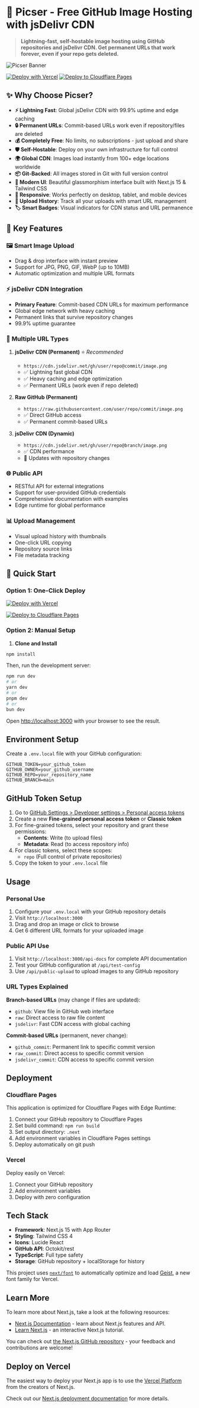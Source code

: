 # 🚀 Picser - Free GitHub Image Hosting with jsDelivr CDN

> **Lightning-fast, self-hostable image hosting using GitHub repositories and jsDelivr CDN. Get permanent URLs that work forever, even if your repo gets deleted.**

![Picser Banner](https://cdn.jsdelivr.net/gh/yourusername/picser@main/public/banner.png)

[![Deploy with Vercel](https://vercel.com/button)](https://vercel.com/new/clone?repository-url=https://github.com/yourusername/picser)
[![Deploy to Cloudflare Pages](https://deploy.workers.cloudflare.com/button)](https://deploy.workers.cloudflare.com/?url=https://github.com/yourusername/picser)

## ✨ Why Choose Picser?

- **⚡ Lightning Fast**: Global jsDelivr CDN with 99.9% uptime and edge caching
- **🔒 Permanent URLs**: Commit-based URLs work even if repository/files are deleted
- **💰 Completely Free**: No limits, no subscriptions - just upload and share
- **🛡️ Self-Hostable**: Deploy on your own infrastructure for full control
- **🌍 Global CDN**: Images load instantly from 100+ edge locations worldwide
- **📦 Git-Backed**: All images stored in Git with full version control
- **🎨 Modern UI**: Beautiful glassmorphism interface built with Next.js 15 & Tailwind CSS
- **📱 Responsive**: Works perfectly on desktop, tablet, and mobile devices
- **🔄 Upload History**: Track all your uploads with smart URL management
- **🏷️ Smart Badges**: Visual indicators for CDN status and URL permanence

## 🎯 Key Features

### 🖼️ **Smart Image Upload**

- Drag & drop interface with instant preview
- Support for JPG, PNG, GIF, WebP (up to 10MB)
- Automatic optimization and multiple URL formats

### ⚡ **jsDelivr CDN Integration**

- **Primary Feature**: Commit-based CDN URLs for maximum performance
- Global edge network with heavy caching
- Permanent links that survive repository changes
- 99.9% uptime guarantee

### 🔗 **Multiple URL Types**

1. **jsDelivr CDN (Permanent)** ⭐ *Recommended*
   - `https://cdn.jsdelivr.net/gh/user/repo@commit/image.png`
   - ✅ Lightning fast global CDN
   - ✅ Heavy caching and edge optimization
   - ✅ Permanent URLs (work even if repo deleted)

2. **Raw GitHub (Permanent)**
   - `https://raw.githubusercontent.com/user/repo/commit/image.png`
   - ✅ Direct GitHub access
   - ✅ Permanent commit-based URLs

3. **jsDelivr CDN (Dynamic)**
   - `https://cdn.jsdelivr.net/gh/user/repo@branch/image.png`
   - ✅ CDN performance
   - 📝 Updates with repository changes

### 🌐 **Public API**

- RESTful API for external integrations
- Support for user-provided GitHub credentials
- Comprehensive documentation with examples
- Edge runtime for global performance

### 📊 **Upload Management**

- Visual upload history with thumbnails
- One-click URL copying
- Repository source links
- File metadata tracking

## 🚀 Quick Start

### Option 1: One-Click Deploy

[![Deploy with Vercel](https://vercel.com/button)](https://vercel.com/new/clone?repository-url=https://github.com/yourusername/picser)

[![Deploy to Cloudflare Pages](https://deploy.workers.cloudflare.com/button)](https://deploy.workers.cloudflare.com/?url=https://github.com/yourusername/picser)

### Option 2: Manual Setup

1. **Clone and Install**

```bash
npm install
```

Then, run the development server:

```bash
npm run dev
# or
yarn dev
# or
pnpm dev
# or
bun dev
```

Open [http://localhost:3000](http://localhost:3000) with your browser to see the result.

## Environment Setup

Create a `.env.local` file with your GitHub configuration:

```env
GITHUB_TOKEN=your_github_token
GITHUB_OWNER=your_github_username
GITHUB_REPO=your_repository_name
GITHUB_BRANCH=main
```

## GitHub Token Setup

1. Go to [GitHub Settings > Developer settings > Personal access tokens](https://github.com/settings/tokens)
2. Create a new **Fine-grained personal access token** or **Classic token**
3. For fine-grained tokens, select your repository and grant these permissions:
   - **Contents**: Write (to upload files)
   - **Metadata**: Read (to access repository info)
4. For classic tokens, select these scopes:
   - `repo` (Full control of private repositories)
5. Copy the token to your `.env.local` file

## Usage

### Personal Use

1. Configure your `.env.local` with your GitHub repository details
2. Visit `http://localhost:3000`
3. Drag and drop an image or click to browse
4. Get 6 different URL formats for your uploaded image

### Public API Use

1. Visit `http://localhost:3000/api-docs` for complete API documentation
2. Test your GitHub configuration at `/api/test-config`
3. Use `/api/public-upload` to upload images to any GitHub repository

### URL Types Explained

**Branch-based URLs** (may change if files are updated):

- `github`: View file in GitHub web interface
- `raw`: Direct access to raw file content  
- `jsdelivr`: Fast CDN access with global caching

**Commit-based URLs** (permanent, never change):

- `github_commit`: Permanent link to specific commit version
- `raw_commit`: Direct access to specific commit version
- `jsdelivr_commit`: CDN access to specific commit version

## Deployment

### Cloudflare Pages

This application is optimized for Cloudflare Pages with Edge Runtime:

1. Connect your GitHub repository to Cloudflare Pages
2. Set build command: `npm run build`
3. Set output directory: `.next`
4. Add environment variables in Cloudflare Pages settings
5. Deploy automatically on git push

### Vercel

Deploy easily on Vercel:

1. Connect your GitHub repository
2. Add environment variables  
3. Deploy with zero configuration

## Tech Stack

- **Framework**: Next.js 15 with App Router
- **Styling**: Tailwind CSS 4
- **Icons**: Lucide React
- **GitHub API**: Octokit/rest
- **TypeScript**: Full type safety
- **Storage**: GitHub repository + localStorage for history

This project uses [`next/font`](https://nextjs.org/docs/app/building-your-application/optimizing/fonts) to automatically optimize and load [Geist](https://vercel.com/font), a new font family for Vercel.

## Learn More

To learn more about Next.js, take a look at the following resources:

- [Next.js Documentation](https://nextjs.org/docs) - learn about Next.js features and API.
- [Learn Next.js](https://nextjs.org/learn) - an interactive Next.js tutorial.

You can check out [the Next.js GitHub repository](https://github.com/vercel/next.js) - your feedback and contributions are welcome!

## Deploy on Vercel

The easiest way to deploy your Next.js app is to use the [Vercel Platform](https://vercel.com/new?utm_medium=default-template&filter=next.js&utm_source=create-next-app&utm_campaign=create-next-app-readme) from the creators of Next.js.

Check out our [Next.js deployment documentation](https://nextjs.org/docs/app/building-your-application/deploying) for more details.
